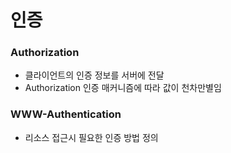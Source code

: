 # 인증

### Authorization
- 클라이언트의 인증 정보를 서버에 전달
- Authorization 인증 매커니즘에 따라 값이 천차만별임

### WWW-Authentication
- 리소스 접근시 필요한 인증 방법 정의

